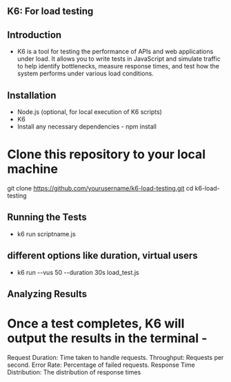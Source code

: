 
## K6: For load testing

## Introduction
- K6 is a tool for testing the performance of APIs and web applications under load. It allows you to write tests in JavaScript and simulate traffic to help identify bottlenecks, measure response times, and test how the system performs under various load conditions.

## Installation
- Node.js (optional, for local execution of K6 scripts)
- K6
- Install any necessary dependencies - npm install
# Clone this repository to your local machine
git clone https://github.com/yourusername/k6-load-testing.git
 cd k6-load-testing
 

## Running the Tests
- k6 run scriptname.js
  
## different options like duration, virtual users
- k6 run --vus 50 --duration 30s load_test.js
  
## Analyzing Results
# Once a test completes, K6 will output the results in the terminal -
Request Duration: Time taken to handle requests.
Throughput: Requests per second.
Error Rate: Percentage of failed requests.
Response Time Distribution: The distribution of response times



